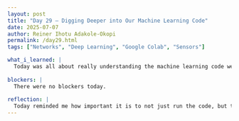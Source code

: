 ```yaml
---
layout: post
title: "Day 29 – Digging Deeper into Our Machine Learning Code"
date: 2025-07-07
author: Reiner Ihotu Adakole-Okopi
permalink: /day29.html
tags: ["Networks", "Deep Learning", "Google Colab", "Sensors"]

what_i_learned: |
  Today was all about really understanding the machine learning code we’ve been using for our water quality project. I went back through each section, line by line, to figure out how everything fits together—from importing libraries and preprocessing the dataset, to training and testing the model. I also compared different parts of the model to see how changes could affect accuracy and prediction results. I got a clearer picture of how the decision tree model actually makes its predictions based on the sensor data. I also learned how splitting the dataset into training and testing sets helps the model generalize better, and not just memorize the data.
  
blockers: |
  There were no blockers today. 
  
reflection: |
  Today reminded me how important it is to not just run the code, but to truly understand what each part is doing. Taking the time to break things down helped me feel more confident about our project and prepared me to explain it clearly to others. It also made me realize that small changes in the model setup can make a big difference in the results. I still have a few areas I want to dive deeper into, like understanding feature importance and how to better tune hyperparameters. Overall, it was a productive day of learning and building more trust in the model we’re working with.
---
```

